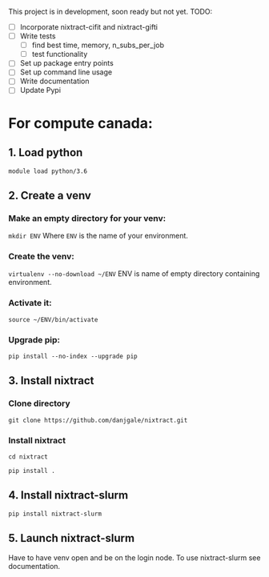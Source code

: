 This project is in development, soon ready but not yet. TODO:
- [ ] Incorporate nixtract-cifit and nixtract-gifti
- [ ] Write tests
  - [ ] find best time, memory, n_subs_per_job
  - [ ] test functionality
- [ ] Set up package entry points
- [ ] Set up command line usage
- [ ] Write documentation
- [ ] Update Pypi

# For compute canada:

## 1. Load python
`module load python/3.6`

## 2. Create a venv
### Make an empty directory for your venv:
`mkdir ENV`
Where `ENV` is the name of your environment.

### Create the venv:
`virtualenv --no-download ~/ENV`
ENV is name of empty directory containing environment.

### Activate it:
`source ~/ENV/bin/activate`
### Upgrade pip:
`pip install --no-index --upgrade pip`

## 3. Install nixtract
### Clone directory
`git clone https://github.com/danjgale/nixtract.git`
### Install nixtract
`cd nixtract`

`pip install .`

## 4. Install nixtract-slurm
`pip install nixtract-slurm`

## 5. Launch nixtract-slurm
Have to have venv open and be on the login node. To use nixtract-slurm see documentation.

